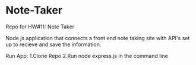 # Note-Taker
Repo for HW#11: Note Taker

Node js application that connects a front end note taking site with API's set up to recieve and save the information. 

Run App: 
1.Clone Repo
2.Run node express.js in the command line